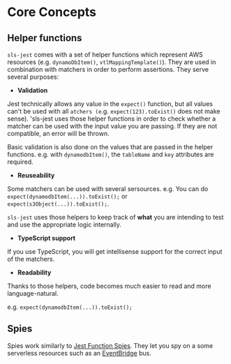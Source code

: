 # Core Concepts

## Helper functions

`sls-jest` comes with a set of helper functions which represent AWS resources (e.g. `dynamoDbItem()`, `vtlMappingTemplate()`). They are used in combination with matchers in order to perform assertions. They serve several purposes:

- **Validation**

Jest technically allows any value in the `expect()` function, but all values can't be used with all `atchers (e`.g. `expect(123).toExist()` does not make sense). 'sls-jest uses those helper functions in order to check whether a matcher can be used with the input value you are passing. If they are not compatible, an error will be thrown.

Basic validation is also done on the values that are passed in the helper functions. e.g. with `dynamodbItem()`, the `tableName` and `key` attributes are required.

- **Reuseability**

Some matchers can be used with several sersources. e.g. You can do `expect(dynamodbItem(...)).toExist();` or `expect(s3Object(...)).toExist();`.

`sls-jest` uses those helpers to keep track of **what** you are intending to test and use the appropriate logic internally.

- **TypeScript support**

If you use TypeScript, you will get intellisense support for the correct input of the matchers.

- **Readability**

Thanks to those helpers, code becomes much easier to read and more language-natural.

e.g. `expect(dynamodbItem(...)).toExist();`

## Spies

Spies work similarly to [Jest Function Spies](https://jestjs.io/docs/mock-function-api). They let you spy on a some serverless resources such as an [EventBridge](spies/eventbridge.md) bus.
